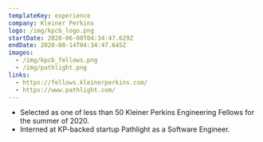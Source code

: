 ```yaml
---
templateKey: experience
company: Kleiner Perkins
logo: /img/kpcb_logo.png
startDate: 2020-06-08T04:34:47.629Z
endDate: 2020-08-14T04:34:47.645Z
images:
  - /img/kpcb_fellows.png
  - /img/pathlight.png
links:
  - https://fellows.kleinerperkins.com/
  - https://www.pathlight.com/
---
```

* Selected as one of less than 50 Kleiner Perkins Engineering Fellows for the summer of 2020.
* Interned at KP-backed startup Pathlight as a Software Engineer.